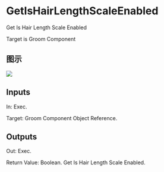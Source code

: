 # GetIsHairLengthScaleEnabled

Get Is Hair Length Scale Enabled

Target is Groom Component

## 图示

![]($-20221218-19155384.png)

## Inputs

In: Exec.

Target: Groom Component Object Reference.  

## Outputs

Out: Exec.

Return Value: Boolean. Get Is Hair Length Scale Enabled.

